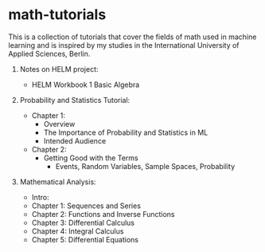 # math-tutorials
This is a collection of tutorials that cover the fields of math used in machine learning and is inspired by my studies in the International University of Applied Sciences, Berlin.


1) Notes on HELM project:
   - HELM Workbook 1 Basic Algebra

2) Probability and Statistics Tutorial:
   - Chapter 1:
      - Overview
      - The Importance of Probability and Statistics in ML
      - Intended Audience
   - Chapter 2:
      - Getting Good with the Terms
        - Events, Random Variables, Sample Spaces, Probability
3) Mathematical Analysis:
   - Intro:
   - Chapter 1: Sequences and Series
   - Chapter 2: Functions and Inverse Functions
   - Chapter 3: Differential Calculus
   - Chapter 4: Integral Calculus
   - Chapter 5: Differential Equations
   
